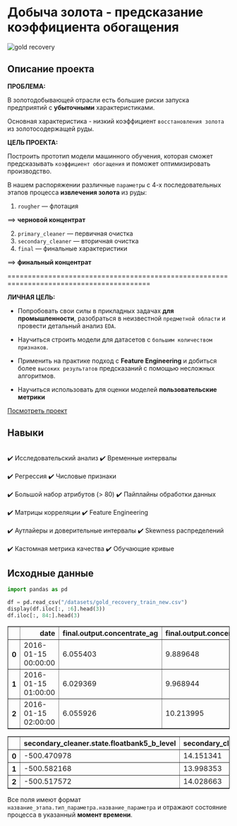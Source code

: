 #  Добыча золота - предсказание коэффициента обогащения
![gold recovery](https://st4.depositphotos.com/10614052/25181/i/600/depositphotos_251812044-stock-photo-gold-nuggets-on-dark-background.jpg)
## Описание проекта

**ПРОБЛЕМА:**

В золотодобывающей отрасли есть большие риски запуска предприятий с **убыточными** характеристиками.

Основная характеристика  - низкий коэффициент `восстановления золота` из золотосодержащей руды.

**ЦЕЛЬ ПРОЕКТА:**

Построить прототип модели машинного обучения, которая сможет предсказывать `коэффициент обогащения` и поможет оптимизировать производство.

В нашем распоряжении различные `параметры` с 4-х последовательных этапов процесса **извлечения золота** из руды:

1. `rougher` — флотация

==> **черновой концентрат**


2. `primary_cleaner` — первичная очистка
3. `secondary_cleaner` — вторичная очистка
4. `final` — финальные характеристики

==> **финальный концентрат**

=========================================================================================

**ЛИЧНАЯ ЦЕЛЬ:**

- Попробовать свои силы в прикладных задачах **для промышленности**, разобраться в неизвестной `предметной области` и провести детальный анализ `EDA`.


- Научиться строить модели для датасетов с `большим количеством признаков`. 


- Применить на практике подход с **Feature Engineering** и добиться более `высоких результатов` предсказаний с помощью несложных алгоритмов.


- Научиться использовать для оценки моделей **пользовательские метрики**

[Посмотреть проект](Research_of_gold_recovery_process_v1.ipynb)

## Навыки

<div class="alert alert-success">
<br> ✔️ Исследовательский анализ ✔️ Временные интервалы</br>
<br> ✔️ Регрессия  ✔️ Числовые признаки </br>
<br> ✔️ Большой набор атрибутов (> 80) ✔️ Пайплайны обработки данных </br>
<br> ✔️ Матрицы корреляции  ✔️ Feature Engineering </br>
<br> ✔️ Аутлайеры и доверительные интервалы ✔️ Skewness распределений</br>
<br> ✔️ Кастомная метрика качества ✔️ Обучающие кривые </br>
</div>

## Исходные данные


```python
import pandas as pd

df = pd.read_csv("/datasets/gold_recovery_train_new.csv")
display(df.iloc[:, :6].head(3))
df.iloc[:, 84:].head(3)
```


<div>

<table border="1" class="dataframe">
  <thead>
    <tr style="text-align: right;">
      <th></th>
      <th>date</th>
      <th>final.output.concentrate_ag</th>
      <th>final.output.concentrate_pb</th>
      <th>final.output.concentrate_sol</th>
      <th>final.output.concentrate_au</th>
      <th>final.output.recovery</th>
    </tr>
  </thead>
  <tbody>
    <tr>
      <th>0</th>
      <td>2016-01-15 00:00:00</td>
      <td>6.055403</td>
      <td>9.889648</td>
      <td>5.507324</td>
      <td>42.192020</td>
      <td>70.541216</td>
    </tr>
    <tr>
      <th>1</th>
      <td>2016-01-15 01:00:00</td>
      <td>6.029369</td>
      <td>9.968944</td>
      <td>5.257781</td>
      <td>42.701629</td>
      <td>69.266198</td>
    </tr>
    <tr>
      <th>2</th>
      <td>2016-01-15 02:00:00</td>
      <td>6.055926</td>
      <td>10.213995</td>
      <td>5.383759</td>
      <td>42.657501</td>
      <td>68.116445</td>
    </tr>
  </tbody>
</table>
</div>





<div>

<table border="1" class="dataframe">
  <thead>
    <tr style="text-align: right;">
      <th></th>
      <th>secondary_cleaner.state.floatbank5_b_level</th>
      <th>secondary_cleaner.state.floatbank6_a_air</th>
      <th>secondary_cleaner.state.floatbank6_a_level</th>
    </tr>
  </thead>
  <tbody>
    <tr>
      <th>0</th>
      <td>-500.470978</td>
      <td>14.151341</td>
      <td>-605.841980</td>
    </tr>
    <tr>
      <th>1</th>
      <td>-500.582168</td>
      <td>13.998353</td>
      <td>-599.787184</td>
    </tr>
    <tr>
      <th>2</th>
      <td>-500.517572</td>
      <td>14.028663</td>
      <td>-601.427363</td>
    </tr>
  </tbody>
</table>
</div>



Все поля имеют формат `название_этапа.тип_параметра.название_параметра` и отражают состояние процесса в указанный **момент времени**.
